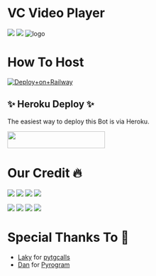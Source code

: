 # VC Video Player

<a href="https://t.me/DeeCodeBots"><img src="https://img.shields.io/badge/Join-Telegram%20Channel-red.svg?logo=Telegram"></a>
<a href="t.me/DeCodeSupport"><img src="https://img.shields.io/badge/Join-Telegram%20Group-blue.svg?logo=telegram"></a>
![logo](https://telegra.ph/file/824cba85b5b820fcd7dcd.jpg)
# How To Host 
[![Deploy+on+Railway](https://railway.app/button.svg)](https://railway.app/new/template?template=https://github.com/TeamDeeCode/VcVideoPlayer&envs=API_ID,API_HASH,BOT_TOKEN,SESSION_NAME,BOT_USERNAME,ASSISTANT_NAME,UPDATES_CHANNEL,SUPPORT_GROUP,SUDO_USERS,CHANNEL,ADMIN)

## ✨ Heroku Deploy ✨
The easiest way to deploy this Bot is via Heroku.

<p align="left"><a href="https://heroku.com/deploy?template=https://github.com/TeamDeeCode/VcVideoPlayer"> <img src="https://img.shields.io/badge/Deploy%20To%20Heroku-black?style=for-the-badge&logo=heroku" width="220" height="38.45"/></a></p>



# Our Credit 🔥

<a href="https://t.me/DeeCodeBots"><img src="https://img.shields.io/badge/Louis-1b77FF.svg?logo=Telegram"></a>
<a href="t.me/ProErrorXD"><img src="https://img.shields.io/badge/Error-1b77FF.svg?logo=telegram"></a>
<a href="https://t.me/piroXpower"><img src="https://img.shields.io/badge/Blaze-1b77FF.svg?logo=Telegram"></a>
<a href="t.me/jalim_munda"><img src="https://img.shields.io/badge/Harsh-1b77FF.svg?logo=telegram"></a>

<a href="https://t.me/DEVILDAD_PRINCE"><img src="https://img.shields.io/badge/Devil-1b77FF.svg?logo=Telegram"></a>
<a href="t.me/Pratheek_XD"><img src="https://img.shields.io/badge/Habibi-1b77FF.svg?logo=telegram"></a>
<a href="https://t.me/imsafone"><img src="https://img.shields.io/badge/Safone-1b77FF.svg?logo=Telegram"></a>
<a href="t.me/SammyXD"><img src="https://img.shields.io/badge/Sammy-1b77FF.svg?logo=telegram"></a>


# Special Thanks To 💞

- [Laky](https://github.com/Laky-64) for [pytgcalls](https://github.com/pytgcalls/pytgcalls)
- [Dan](https://github.com/delivrance) for [Pyrogram](https://github.com/pyrogram/pyrogram)


